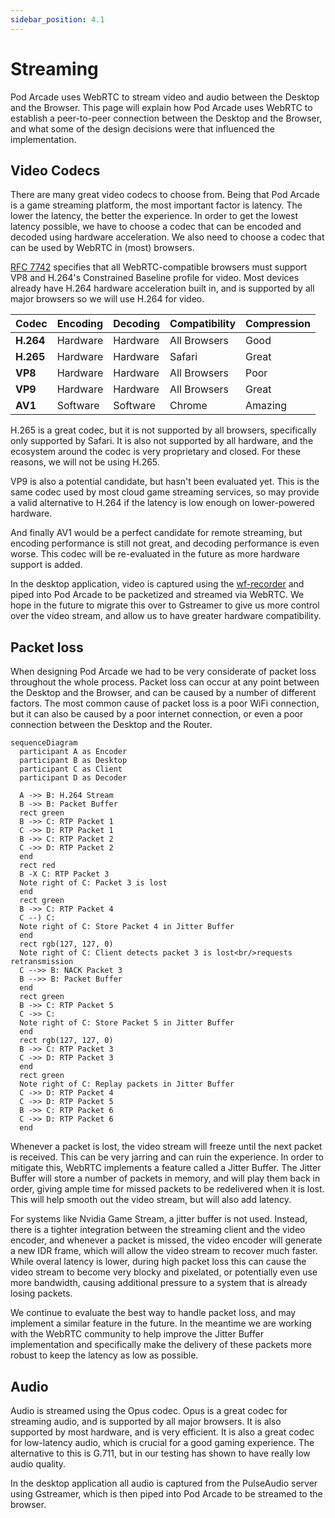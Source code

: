 ```yaml
---
sidebar_position: 4.1
---
```


# Streaming

Pod Arcade uses WebRTC to stream video and audio between the Desktop and the Browser. This page will explain how Pod Arcade uses WebRTC to establish a peer-to-peer connection between the Desktop and the Browser, and what some of the design decisions were that influenced the implementation.

## Video Codecs
There are many great video codecs to choose from. Being that Pod Arcade is a game streaming platform, the most important factor is latency. The lower the latency, the better the experience. In order to get the lowest latency possible, we have to choose a codec that can be encoded and decoded using hardware acceleration. We also need to choose a codec that can be used by WebRTC in (most) browsers.

[RFC 7742](https://datatracker.ietf.org/doc/html/rfc7742) specifies that all WebRTC-compatible browsers must support VP8 and H.264's Constrained Baseline profile for video. Most devices already have H.264 hardware acceleration built in, and is supported by all major browsers so we will use H.264 for video.

| Codec | Encoding | Decoding | Compatibility | Compression |
| ----- | -------- | -------- | ------------- | ----------- |
| **H.264** | Hardware | Hardware | All Browsers  | Good        |
| **H.265** | Hardware | Hardware | Safari        | Great       |
| **VP8**   | Hardware | Hardware | All Browsers  | Poor        |
| **VP9**   | Hardware | Hardware | All Browsers  | Great       |
| **AV1**   | Software | Software | Chrome        | Amazing     |

H.265 is a great codec, but it is not supported by all browsers, specifically only supported by Safari. It is also not supported by all hardware, and the ecosystem around the codec is very proprietary and closed. For these reasons, we will not be using H.265.

VP9 is also a potential candidate, but hasn't been evaluated yet. This is the same codec used by most cloud game streaming services, so may provide a valid alternative to H.264 if the latency is low enough on lower-powered hardware.

And finally AV1 would be a perfect candidate for remote streaming, but encoding performance is still not great, and decoding performance is even worse. This codec will be re-evaluated in the future as more hardware support is added.

In the desktop application, video is captured using the [wf-recorder](https://github.com/ammen99/wf-recorder) and piped into Pod Arcade to be packetized and streamed via WebRTC. We hope in the future to migrate this over to Gstreamer to give us more control over the video stream, and allow us to have greater hardware compatibility.

## Packet loss
When designing Pod Arcade we had to be very considerate of packet loss throughout the whole process. Packet loss can occur at any point between the Desktop and the Browser, and can be caused by a number of different factors. The most common cause of packet loss is a poor WiFi connection, but it can also be caused by a poor internet connection, or even a poor connection between the Desktop and the Router.

```mermaid
sequenceDiagram
  participant A as Encoder
  participant B as Desktop
  participant C as Client
  participant D as Decoder

  A ->> B: H.264 Stream
  B ->> B: Packet Buffer
  rect green
  B ->> C: RTP Packet 1
  C ->> D: RTP Packet 1
  B ->> C: RTP Packet 2
  C ->> D: RTP Packet 2
  end
  rect red
  B -X C: RTP Packet 3
  Note right of C: Packet 3 is lost
  end
  rect green
  B ->> C: RTP Packet 4
  C --) C: 
  Note right of C: Store Packet 4 in Jitter Buffer
  end
  rect rgb(127, 127, 0)
  Note right of C: Client detects packet 3 is lost<br/>requests retransmission
  C -->> B: NACK Packet 3
  B -->> B: Packet Buffer
  end
  rect green
  B ->> C: RTP Packet 5
  C ->> C: 
  Note right of C: Store Packet 5 in Jitter Buffer
  end
  rect rgb(127, 127, 0)
  B ->> C: RTP Packet 3
  C ->> D: RTP Packet 3
  end
  rect green
  Note right of C: Replay packets in Jitter Buffer
  C ->> D: RTP Packet 4
  C ->> D: RTP Packet 5
  B ->> C: RTP Packet 6
  C ->> D: RTP Packet 6
  end
```

Whenever a packet is lost, the video stream will freeze until the next packet is received. This can be very jarring and can ruin the experience. In order to mitigate this, WebRTC implements a feature called a Jitter Buffer. The Jitter Buffer will store a number of packets in memory, and will play them back in order, giving ample time for missed packets to be redelivered when it is lost. This will help smooth out the video stream, but will also add latency.

For systems like Nvidia Game Stream, a jitter buffer is not used. Instead, there is a tighter integration between the streaming client and the video encoder, and whenever a packet is missed, the video encoder will generate a new IDR frame, which will allow the video stream to recover much faster. While overal latency is lower, during high packet loss this can cause the video stream to become very blocky and pixelated, or potentially even use more bandwidth, causing additional pressure to a system that is already losing packets.

We continue to evaluate the best way to handle packet loss, and may implement a similar feature in the future. In the meantime we are working with the WebRTC community to help improve the Jitter Buffer implementation and specifically make the delivery of these packets more robust to keep the latency as low as possible.

## Audio
Audio is streamed using the Opus codec. Opus is a great codec for streaming audio, and is supported by all major browsers. It is also supported by most hardware, and is very efficient. It is also a great codec for low-latency audio, which is crucial for a good gaming experience. The alternative to this is G.711, but in our testing has shown to have really low audio quality.

In the desktop application all audio is captured from the PulseAudio server using Gstreamer, which is then piped into Pod Arcade to be streamed to the browser.